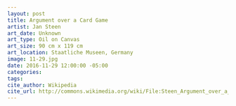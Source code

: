```yaml
---
layout: post
title: Argument over a Card Game
artist: Jan Steen
art_date: Unknown
art_type: Oil on Canvas
art_size: 90 cm x 119 cm
art_location: Staatliche Museen, Germany
image: 11-29.jpg
date: 2016-11-29 12:00:00 -05:00
categories:
tags:
cite_author: Wikipedia
cite_url: http://commons.wikimedia.org/wiki/File:Steen_Argument_over_a_Card_Game.jpg
---
```

